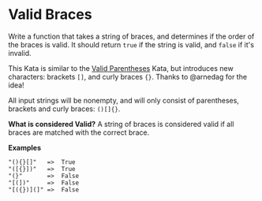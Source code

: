 # Valid Braces

Write a function that takes a string of braces, and determines if the order of the braces is valid. It should return `true` if the string is valid, and `false` if it's invalid.

This Kata is similar to the [Valid Parentheses](https://www.codewars.com/kata/valid-parentheses-1) Kata, but introduces new characters: brackets `[]`, and curly braces `{}`. Thanks to @arnedag for the idea!

All input strings will be nonempty, and will only consist of parentheses, brackets and curly braces: `()[]{}`.

**What is considered Valid?**
A string of braces is considered valid if all braces are matched with the correct brace.

**Examples**
```
"(){}[]"   =>  True
"([{}])"   =>  True
"(}"       =>  False
"[(])"     =>  False
"[({})](]" =>  False
```
